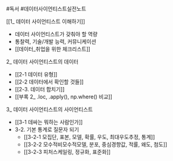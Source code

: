 #독서 #데이터사이언티스트실전노트

[[1_ 데이터 사이언티스트 이해하기]]
- 데이터 사이언티스트가 갖춰야 할 역량
- 통찰력, 기술/개발 능력, 커뮤니케이션
- [[데이터_취업을 위한 체크리스트]]

2_ 데이터 사이언티스트의 데이터
- [[2-1 데이터 유형]]
- [[2-2 데이터에서 확인할 것들]]
- [[2-3. 데이터 합치기]]
- [[부록 2_ .loc, .apply(), np.where() 비교]] 

3_ 데이터 사이언티스트의 사이언티스트
- [[3-1 데싸는 뭐하는 사람인가]]
- 3-2. 기본 통계로 질문자 되기
	- [[3-2-1 모집단, 표본, 모델, 확률, 우도, 최대우도추정, 통계]]
	- [[3-2-2 모수적비모수적모델, 분포, 중심경향값, 적률, 왜도, 첨도]]
	- [[3-2-3 피처스케일링, 정규화, 표준화]]
